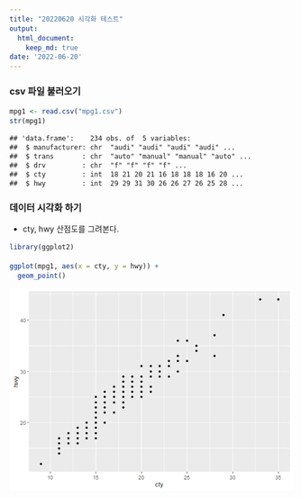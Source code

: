 ```yaml
---
title: "20220620 시각화 테스트"
output: 
  html_document:
    keep_md: true
date: '2022-06-20'
---
```




### csv 파일 불러오기


```r
mpg1 <- read.csv("mpg1.csv")
str(mpg1)
```

```
## 'data.frame':	234 obs. of  5 variables:
##  $ manufacturer: chr  "audi" "audi" "audi" "audi" ...
##  $ trans       : chr  "auto" "manual" "manual" "auto" ...
##  $ drv         : chr  "f" "f" "f" "f" ...
##  $ cty         : int  18 21 20 21 16 18 18 18 16 20 ...
##  $ hwy         : int  29 29 31 30 26 26 27 26 25 28 ...
```

### 데이터 시각화 하기
- cty, hwy 산점도를 그려본다.

```r
library(ggplot2)

ggplot(mpg1, aes(x = cty, y = hwy)) +
  geom_point()
```
![](../images/rmd_0620/unnamed-chunk-2-1.png)
